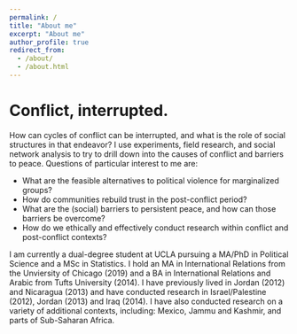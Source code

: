 ```yaml
---
permalink: /
title: "About me"
excerpt: "About me"
author_profile: true
redirect_from: 
  - /about/
  - /about.html
---
```


# Conflict, interrupted.

How can cycles of conflict can be interrupted, and what is the role of social structures in that endeavor? I use experiments, field research, and social network analysis to try to drill down into the causes of conflict and barriers to peace. Questions of particular interest to me are:

- What are the feasible alternatives to political violence for marginalized groups? 
- How do communities rebuild trust in the post-conflict period? 
- What are the (social) barriers to persistent peace, and how can those barriers be overcome?
- How do we ethically and effectively conduct research within conflict and post-conflict contexts?

I am currently a dual-degree student at UCLA pursuing a MA/PhD in Political Science and a MSc in Statistics. I hold an MA in International Relations from the Unviersity of Chicago (2019) and a BA in International Relations and Arabic from Tufts University (2014). I have previously lived in Jordan (2012) and Nicaragua (2013) and have conducted research in Israel/Palestine (2012), Jordan (2013) and Iraq (2014). I have also conducted research on a variety of additional contexts, including: Mexico, Jammu and Kashmir, and parts of Sub-Saharan Africa.






